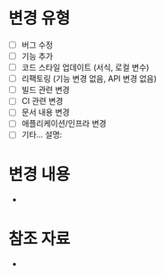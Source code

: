 # 변경 유형
 - [ ] 버그 수정
 - [ ] 기능 추가
 - [ ] 코드 스타일 업데이트 (서식, 로컬 변수)
 - [ ] 리팩토링 (기능 변경 없음, API 변경 없음)
 - [ ] 빌드 관련 변경
 - [ ] CI 관련 변경
 - [ ] 문서 내용 변경
 - [ ] 애플리케이션/인프라 변경
 - [ ] 기타... 설명:
# 변경 내용
- 
 
# 참조 자료
- 
